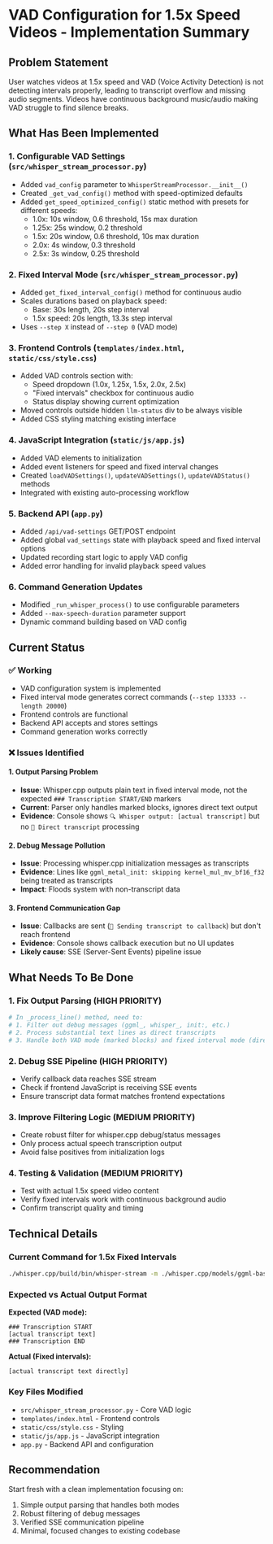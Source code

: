 # VAD Configuration for 1.5x Speed Videos - Implementation Summary

## Problem Statement
User watches videos at 1.5x speed and VAD (Voice Activity Detection) is not detecting intervals properly, leading to transcript overflow and missing audio segments. Videos have continuous background music/audio making VAD struggle to find silence breaks.

## What Has Been Implemented

### 1. Configurable VAD Settings (`src/whisper_stream_processor.py`)
- Added `vad_config` parameter to `WhisperStreamProcessor.__init__()`
- Created `_get_vad_config()` method with speed-optimized defaults
- Added `get_speed_optimized_config()` static method with presets for different speeds:
  - 1.0x: 10s window, 0.6 threshold, 15s max duration
  - 1.25x: 25s window, 0.2 threshold  
  - 1.5x: 20s window, 0.6 threshold, 10s max duration
  - 2.0x: 4s window, 0.3 threshold
  - 2.5x: 3s window, 0.25 threshold

### 2. Fixed Interval Mode (`src/whisper_stream_processor.py`)
- Added `get_fixed_interval_config()` method for continuous audio
- Scales durations based on playback speed:
  - Base: 30s length, 20s step interval
  - 1.5x speed: 20s length, 13.3s step interval
- Uses `--step X` instead of `--step 0` (VAD mode)

### 3. Frontend Controls (`templates/index.html`, `static/css/style.css`)
- Added VAD controls section with:
  - Speed dropdown (1.0x, 1.25x, 1.5x, 2.0x, 2.5x)
  - "Fixed intervals" checkbox for continuous audio
  - Status display showing current optimization
- Moved controls outside hidden `llm-status` div to be always visible
- Added CSS styling matching existing interface

### 4. JavaScript Integration (`static/js/app.js`)
- Added VAD elements to initialization
- Added event listeners for speed and fixed interval changes
- Created `loadVADSettings()`, `updateVADSettings()`, `updateVADStatus()` methods
- Integrated with existing auto-processing workflow

### 5. Backend API (`app.py`)
- Added `/api/vad-settings` GET/POST endpoint
- Added global `vad_settings` state with playback speed and fixed interval options
- Updated recording start logic to apply VAD config
- Added error handling for invalid playback speed values

### 6. Command Generation Updates
- Modified `_run_whisper_process()` to use configurable parameters
- Added `--max-speech-duration` parameter support
- Dynamic command building based on VAD config

## Current Status

### ✅ Working
- VAD configuration system is implemented
- Fixed interval mode generates correct commands (`--step 13333 --length 20000`)
- Frontend controls are functional
- Backend API accepts and stores settings
- Command generation works correctly

### ❌ Issues Identified

#### 1. Output Parsing Problem
- **Issue**: Whisper.cpp outputs plain text in fixed interval mode, not the expected `### Transcription START/END` markers
- **Current**: Parser only handles marked blocks, ignores direct text output
- **Evidence**: Console shows `🔍 Whisper output: [actual transcript]` but no `📝 Direct transcript` processing

#### 2. Debug Message Pollution
- **Issue**: Processing whisper.cpp initialization messages as transcripts
- **Evidence**: Lines like `ggml_metal_init: skipping kernel_mul_mv_bf16_f32` being treated as transcripts
- **Impact**: Floods system with non-transcript data

#### 3. Frontend Communication Gap
- **Issue**: Callbacks are sent (`🔄 Sending transcript to callback`) but don't reach frontend
- **Evidence**: Console shows callback execution but no UI updates
- **Likely cause**: SSE (Server-Sent Events) pipeline issue

## What Needs To Be Done

### 1. Fix Output Parsing (HIGH PRIORITY)
```python
# In _process_line() method, need to:
# 1. Filter out debug messages (ggml_, whisper_, init:, etc.)
# 2. Process substantial text lines as direct transcripts
# 3. Handle both VAD mode (marked blocks) and fixed interval mode (direct text)
```

### 2. Debug SSE Pipeline (HIGH PRIORITY)
- Verify callback data reaches SSE stream
- Check if frontend JavaScript is receiving SSE events
- Ensure transcript data format matches frontend expectations

### 3. Improve Filtering Logic (MEDIUM PRIORITY)
- Create robust filter for whisper.cpp debug/status messages
- Only process actual speech transcription output
- Avoid false positives from initialization logs

### 4. Testing & Validation (MEDIUM PRIORITY)
- Test with actual 1.5x speed video content
- Verify fixed intervals work with continuous background audio
- Confirm transcript quality and timing

## Technical Details

### Current Command for 1.5x Fixed Intervals
```bash
./whisper.cpp/build/bin/whisper-stream -m ./whisper.cpp/models/ggml-base.en.bin -t 6 --step 13333 --length 20000 -vth 0.6 --keep 200 -c 0
```

### Expected vs Actual Output Format
**Expected (VAD mode):**
```
### Transcription START
[actual transcript text]
### Transcription END
```

**Actual (Fixed intervals):**
```
[actual transcript text directly]
```

### Key Files Modified
- `src/whisper_stream_processor.py` - Core VAD logic
- `templates/index.html` - Frontend controls
- `static/css/style.css` - Styling
- `static/js/app.js` - JavaScript integration  
- `app.py` - Backend API and configuration

## Recommendation
Start fresh with a clean implementation focusing on:
1. Simple output parsing that handles both modes
2. Robust filtering of debug messages
3. Verified SSE communication pipeline
4. Minimal, focused changes to existing codebase
